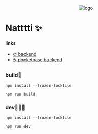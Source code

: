 <p align="center">
  <img src="https://github.com/fedorovvvv/natti-site/blob/cff4cd62f0f037a75c0bf5207a1ebca5986c441d/static/mstile-70x70.png" alt="logo">
<p>

# Natttti ✨

#### links

- [⚙️ backend](https://github.com/eveloth/natti-chat-bot)
- [☕️ pocketbase backend](https://github.com/fedorovvvv/natttti-pocketbase-backend)

### build🧱

```
npm install --frozen-lockfile
```

```
npm run build
```

### dev🧑🏽‍💻

```
npm install --frozen-lockfile
```

```
npm run dev
```
